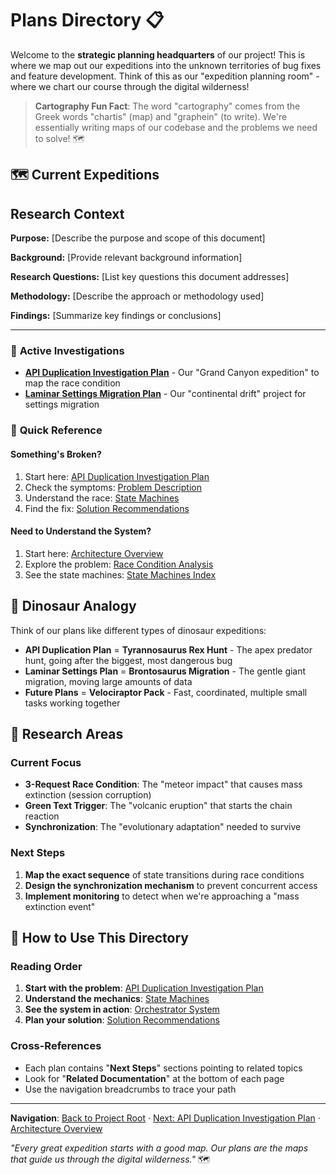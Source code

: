 # Plans Directory 📋

Welcome to the **strategic planning headquarters** of our project! This is where we map out our expeditions into the unknown territories of bug fixes and feature development. Think of this as our "expedition planning room" - where we chart our course through the digital wilderness!

> **Cartography Fun Fact**: The word "cartography" comes from the Greek words "chartis" (map) and "graphein" (to write). We're essentially writing maps of our codebase and the problems we need to solve! 🗺️

## 🗺️ Current Expeditions

## Research Context

**Purpose:** [Describe the purpose and scope of this document]

**Background:** [Provide relevant background information]

**Research Questions:** [List key questions this document addresses]

**Methodology:** [Describe the approach or methodology used]

**Findings:** [Summarize key findings or conclusions]

---

### 🚨 **Active Investigations**

- **[API Duplication Investigation Plan](API_DUPLICATION_INVESTIGATION_PLAN.md)** - Our "Grand Canyon expedition" to map the race condition
- **[Laminar Settings Migration Plan](laminar-settings-migration-plan.md)** - Our "continental drift" project for settings migration

### 🎯 **Quick Reference**

#### **Something's Broken?**

1. Start here: [API Duplication Investigation Plan](API_DUPLICATION_INVESTIGATION_PLAN.md)
2. Check the symptoms: [Problem Description](../docs/architecture/API_DUPLICATION_RACE_CONDITION_ANALYSIS.md#problem-description)
3. Understand the race: [State Machines](../docs/architecture/state-machines/)
4. Find the fix: [Solution Recommendations](../docs/architecture/API_DUPLICATION_RACE_CONDITION_ANALYSIS.md#solution-recommendations)

#### **Need to Understand the System?**

1. Start here: [Architecture Overview](../docs/architecture/README.md)
2. Explore the problem: [Race Condition Analysis](../docs/architecture/API_DUPLICATION_RACE_CONDITION_ANALYSIS.md)
3. See the state machines: [State Machines Index](../docs/architecture/state-machines/INDEX.md)

## 🦕 Dinosaur Analogy

Think of our plans like different types of dinosaur expeditions:

- **API Duplication Plan** = **Tyrannosaurus Rex Hunt** - The apex predator hunt, going after the biggest, most dangerous bug
- **Laminar Settings Plan** = **Brontosaurus Migration** - The gentle giant migration, moving large amounts of data
- **Future Plans** = **Velociraptor Pack** - Fast, coordinated, multiple small tasks working together

## 🔬 Research Areas

### Current Focus

- **3-Request Race Condition**: The "meteor impact" that causes mass extinction (session corruption)
- **Green Text Trigger**: The "volcanic eruption" that starts the chain reaction
- **Synchronization**: The "evolutionary adaptation" needed to survive

### Next Steps

1. **Map the exact sequence** of state transitions during race conditions
2. **Design the synchronization mechanism** to prevent concurrent access
3. **Implement monitoring** to detect when we're approaching a "mass extinction event"

## 🎯 How to Use This Directory

### Reading Order

1. **Start with the problem**: [API Duplication Investigation Plan](API_DUPLICATION_INVESTIGATION_PLAN.md)
2. **Understand the mechanics**: [State Machines](../docs/architecture/state-machines/)
3. **See the system in action**: [Orchestrator System](../docs/orchestrator/)
4. **Plan your solution**: [Solution Recommendations](../docs/architecture/API_DUPLICATION_RACE_CONDITION_ANALYSIS.md#solution-recommendations)

### Cross-References

- Each plan contains "**Next Steps**" sections pointing to related topics
- Look for "**Related Documentation**" at the bottom of each page
- Use the navigation breadcrumbs to trace your path

---

**Navigation**: [Back to Project Root](../) · [Next: API Duplication Investigation Plan](API_DUPLICATION_INVESTIGATION_PLAN.md) · [Architecture Overview](../docs/architecture/README.md)

_"Every great expedition starts with a good map. Our plans are the maps that guide us through the digital wilderness."_ 🗺️
